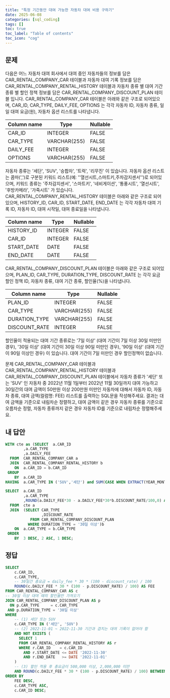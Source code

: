 ```yaml
---
title: "특정 기간동안 대여 가능한 자동차 대여 비용 구하기"
date: 2025-06-08
categories: [sql_coding]
tags: []
toc: true
toc_label: "Table of contents"
toc_icon: "cog"
---
```


## 문제

다음은 어느 자동차 대여 회사에서 대여 중인 자동차들의 정보를 담은 CAR_RENTAL_COMPANY_CAR 테이블과 자동차 대여 기록 정보를 담은 CAR_RENTAL_COMPANY_RENTAL_HISTORY 테이블과 자동차 종류 별 대여 기간 종류 별 할인 정책 정보를 담은 CAR_RENTAL_COMPANY_DISCOUNT_PLAN 테이블 입니다.
CAR_RENTAL_COMPANY_CAR 테이블은 아래와 같은 구조로 되어있으며, CAR_ID, CAR_TYPE, DAILY_FEE, OPTIONS 는 각각 자동차 ID, 자동차 종류, 일일 대여 요금(원), 자동차 옵션 리스트를 나타냅니다.

| Column name | Type           | Nullable |
|-------------|----------------|----------|
| CAR_ID      | INTEGER        | FALSE    |
| CAR_TYPE    | VARCHAR(255)   | FALSE    |
| DAILY_FEE   | INTEGER        | FALSE    |
| OPTIONS     | VARCHAR(255)   | FALSE    |


자동차 종류는 '세단', 'SUV', '승합차', '트럭', '리무진' 이 있습니다. 자동차 옵션 리스트는 콤마(',')로 구분된 키워드 리스트(예: ''열선시트,스마트키,주차감지센서'')로 되어있으며, 키워드 종류는 '주차감지센서', '스마트키', '네비게이션', '통풍시트', '열선시트', '후방카메라', '가죽시트' 가 있습니다.
CAR_RENTAL_COMPANY_RENTAL_HISTORY 테이블은 아래와 같은 구조로 되어있으며, HISTORY_ID, CAR_ID, START_DATE, END_DATE 는 각각 자동차 대여 기록 ID, 자동차 ID, 대여 시작일, 대여 종료일을 나타냅니다.

| Column name | Type    | Nullable |
|-------------|---------|----------|
| HISTORY_ID  | INTEGER | FALSE    |
| CAR_ID      | INTEGER | FALSE    |
| START_DATE  | DATE    | FALSE    |
| END_DATE    | DATE    | FALSE    |

CAR_RENTAL_COMPANY_DISCOUNT_PLAN 테이블은 아래와 같은 구조로 되어있으며, PLAN_ID, CAR_TYPE, DURATION_TYPE, DISCOUNT_RATE 는 각각 요금 할인 정책 ID, 자동차 종류, 대여 기간 종류, 할인율(%)을 나타냅니다.

| Column name    | Type           | Nullable |
|----------------|----------------|----------|
| PLAN_ID        | INTEGER        | FALSE    |
| CAR_TYPE       | VARCHAR(255)   | FALSE    |
| DURATION_TYPE  | VARCHAR(255)   | FALSE    |
| DISCOUNT_RATE  | INTEGER        | FALSE    |

할인율이 적용되는 대여 기간 종류로는 '7일 이상' (대여 기간이 7일 이상 30일 미만인 경우), '30일 이상' (대여 기간이 30일 이상 90일 미만인 경우), '90일 이상' (대여 기간이 90일 이상인 경우) 이 있습니다. 대여 기간이 7일 미만인 경우 할인정책이 없습니다.

문제
CAR_RENTAL_COMPANY_CAR 테이블과 CAR_RENTAL_COMPANY_RENTAL_HISTORY 테이블과 CAR_RENTAL_COMPANY_DISCOUNT_PLAN 테이블에서 자동차 종류가 '세단' 또는 'SUV' 인 자동차 중 2022년 11월 1일부터 2022년 11월 30일까지 대여 가능하고 30일간의 대여 금액이 50만원 이상 200만원 미만인 자동차에 대해서 자동차 ID, 자동차 종류, 대여 금액(컬럼명: FEE) 리스트를 출력하는 SQL문을 작성해주세요. 결과는 대여 금액을 기준으로 내림차순 정렬하고, 대여 금액이 같은 경우 자동차 종류를 기준으로 오름차순 정렬, 자동차 종류까지 같은 경우 자동차 ID를 기준으로 내림차순 정렬해주세요.

## 내 답안

~~~sql
WITH cte as (SELECT  a.CAR_ID
        ,a.CAR_TYPE
        ,a.DAILY_FEE
  FROM  CAR_RENTAL_COMPANY_CAR a      
  JOIN  CAR_RENTAL_COMPANY_RENTAL_HISTORY b
    ON  a.CAR_ID = b.CAR_ID
 GROUP
    BY  a.CAR_ID
HAVING  a.CAR_TYPE IN ('SUV','세단') and SUM(CASE WHEN EXTRACT(YEAR_MONTH FROM b.START_DATE) = 202211 THEN 1 WHEN EXTRACT(YEAR_MONTH FROM b.END_DATE) = 202211 THEN 1 ELSE 0 END) = 0 AND a.DAILY_FEE*30 >= 500000 AND a.DAILY_FEE*30 <= 2000000)

SELECT  a.CAR_ID
        ,a.CAR_TYPE
        ,ROUND(a.DAILY_FEE*30 - a.DAILY_FEE*30*b.DISCOUNT_RATE/100,0) AS FEE
  FROM  cte a
  JOIN  (SELECT CAR_TYPE
                ,DISCOUNT_RATE
           FROM CAR_RENTAL_COMPANY_DISCOUNT_PLAN
          WHERE DURATION_TYPE = '30일 이상')b
    ON  a.CAR_TYPE = b.CAR_TYPE
 ORDER
    BY  3 DESC, 2 ASC, 1 DESC;
~~~

## 정답

~~~sql
SELECT
    c.CAR_ID,
    c.CAR_TYPE,
    -- 30일간 총요금 = daily_fee * 30 * (100 - discount_rate) / 100
    ROUND(c.DAILY_FEE * 30 * (100 - p.DISCOUNT_RATE) / 100) AS FEE
FROM CAR_RENTAL_COMPANY_CAR AS c
-- 30일 이상 대여 때의 할인율만 가져오기
JOIN CAR_RENTAL_COMPANY_DISCOUNT_PLAN AS p
  ON p.CAR_TYPE     = c.CAR_TYPE
 AND p.DURATION_TYPE = '30일 이상'
WHERE
    -- (1) 세단 또는 SUV
    c.CAR_TYPE IN ('세단', 'SUV')
    -- (2) 2022-11-01 ~ 2022-11-30 기간과 겹치는 대여 기록이 없어야 함
    AND NOT EXISTS (
      SELECT 1
      FROM CAR_RENTAL_COMPANY_RENTAL_HISTORY AS r
      WHERE r.CAR_ID    = c.CAR_ID
        AND r.START_DATE <= DATE '2022-11-30'
        AND r.END_DATE   >= DATE '2022-11-01'
    )
    -- (3) 할인 적용 후 총요금이 500,000 이상, 2,000,000 미만
    AND ROUND(c.DAILY_FEE * 30 * (100 - p.DISCOUNT_RATE) / 100) BETWEEN 500000 AND 1999999
ORDER BY
    FEE DESC,
    c.CAR_TYPE ASC,
    c.CAR_ID DESC;
~~~
